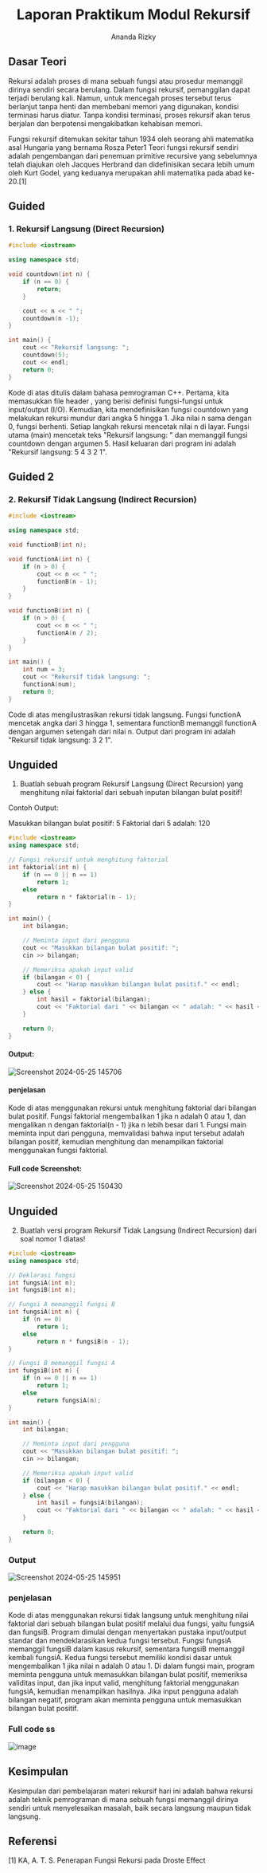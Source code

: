 # <h1 align="center">Laporan Praktikum Modul Rekursif</h1>
<p align="center">Ananda Rizky</p>

## Dasar Teori

Rekursi adalah proses di mana sebuah fungsi atau prosedur memanggil dirinya sendiri secara berulang. Dalam fungsi rekursif, pemanggilan dapat terjadi berulang kali. Namun, untuk mencegah proses tersebut terus berlanjut tanpa henti dan membebani memori yang digunakan, kondisi terminasi harus diatur. Tanpa kondisi terminasi, proses rekursif akan terus berjalan dan berpotensi mengakibatkan kehabisan memori.

Fungsi rekursif ditemukan sekitar tahun 1934 oleh
seorang ahli matematika asal Hungaria yang bernama
Rosza Peter1 Teori fungsi rekursif sendiri adalah
pengembangan dari penemuan primitive recursive yang
sebelumnya telah diajukan oleh Jacques Herbrand dan
didefinisikan secara lebih umum oleh Kurt Godel, yang keduanya merupakan ahli matematika pada abad ke-20.[1]

## Guided 

### 1. Rekursif Langsung (Direct Recursion) 
```C++
#include <iostream>

using namespace std;

void countdown(int n) {
    if (n == 0) {
        return;
    }

    cout << n << " ";
    countdown(n -1);
}

int main() {
    cout << "Rekursif langsung: ";
    countdown(5);
    cout << endl;
    return 0;
}
```
Kode di atas ditulis dalam bahasa pemrograman C++. Pertama, kita memasukkan file header <iostream>, yang berisi definisi fungsi-fungsi untuk input/output (I/O). Kemudian, kita mendefinisikan fungsi countdown yang melakukan rekursi mundur dari angka 5 hingga 1. Jika nilai n sama dengan 0, fungsi berhenti. Setiap langkah rekursi mencetak nilai n di layar. Fungsi utama (main) mencetak teks "Rekursif langsung: " dan memanggil fungsi countdown dengan argumen 5. Hasil keluaran dari program ini adalah "Rekursif langsung: 5 4 3 2 1".

## Guided 2

### 2. Rekursif Tidak Langsung (Indirect Recursion)


```c++
#include <iostream>

using namespace std;

void functionB(int n);

void functionA(int n) {
    if (n > 0) {
        cout << n << " ";
        functionB(n - 1);
    }
}

void functionB(int n) {
    if (n > 0) {
        cout << n << " ";
        functionA(n / 2);
    }
}

int main() {
    int num = 3;
    cout << "Rekursif tidak langsung: ";
    functionA(num);
    return 0;
}
```

Code di atas mengilustrasikan rekursi tidak langsung. Fungsi functionA mencetak angka dari 3 hingga 1, sementara functionB memanggil functionA dengan argumen setengah dari nilai n. Output dari program ini adalah "Rekursif tidak langsung: 3 2 1".

## Unguided 

1. Buatlah sebuah program Rekursif Langsung (Direct Recursion) yang menghitung nilai faktorial dari sebuah inputan bilangan bulat positif!

Contoh Output:

Masukkan bilangan bulat positif: 5
Faktorial dari 5 adalah: 120


```C++
#include <iostream>
using namespace std;

// Fungsi rekursif untuk menghitung faktorial
int faktorial(int n) {
    if (n == 0 || n == 1)
        return 1;
    else
        return n * faktorial(n - 1);
}

int main() {
    int bilangan;

    // Meminta input dari pengguna
    cout << "Masukkan bilangan bulat positif: ";
    cin >> bilangan;

    // Memeriksa apakah input valid
    if (bilangan < 0) {
        cout << "Harap masukkan bilangan bulat positif." << endl;
    } else {
        int hasil = faktorial(bilangan);
        cout << "Faktorial dari " << bilangan << " adalah: " << hasil << endl;
    }

    return 0;
}
```

#### Output:
![Screenshot 2024-05-25 145706](https://github.com/chelsisdeo/praksrtukdata/assets/161056340/a2ca95d1-646c-464c-8c4b-1d110b2a3430)

#### penjelasan 

Kode di atas menggunakan rekursi untuk menghitung faktorial dari bilangan bulat positif. Fungsi faktorial mengembalikan 1 jika n adalah 0 atau 1, dan mengalikan n dengan faktorial(n - 1) jika n lebih besar dari 1. Fungsi main meminta input dari pengguna, memvalidasi bahwa input tersebut adalah bilangan positif, kemudian menghitung dan menampilkan faktorial menggunakan fungsi faktorial.


#### Full code Screenshot:
![Screenshot 2024-05-25 150430](https://github.com/chelsisdeo/praksrtukdata/assets/161056340/120092aa-275b-4932-b75b-60fd9445a94b)

## Unguided 

2. Buatlah versi program Rekursif Tidak Langsung (Indirect Recursion) dari soal nomor 1 diatas!

```c++
#include <iostream>
using namespace std;

// Deklarasi fungsi
int fungsiA(int n);
int fungsiB(int n);

// Fungsi A memanggil fungsi B
int fungsiA(int n) {
    if (n == 0)
        return 1;
    else
        return n * fungsiB(n - 1);
}

// Fungsi B memanggil fungsi A
int fungsiB(int n) {
    if (n == 0 || n == 1)
        return 1;
    else
        return fungsiA(n);
}

int main() {
    int bilangan;

    // Meminta input dari pengguna
    cout << "Masukkan bilangan bulat positif: ";
    cin >> bilangan;

    // Memeriksa apakah input valid
    if (bilangan < 0) {
        cout << "Harap masukkan bilangan bulat positif." << endl;
    } else {
        int hasil = fungsiA(bilangan);
        cout << "Faktorial dari " << bilangan << " adalah: " << hasil << endl;
    }

    return 0;
}
```


### Output
![Screenshot 2024-05-25 145951](https://github.com/chelsisdeo/praksrtukdata/assets/161056340/6ea35fd1-d516-45d5-a43c-b74e6de104ea)

### penjelasan

Kode di atas menggunakan rekursi tidak langsung untuk menghitung nilai faktorial dari sebuah bilangan bulat positif melalui dua fungsi, yaitu fungsiA dan fungsiB. Program dimulai dengan menyertakan pustaka input/output standar dan mendeklarasikan kedua fungsi tersebut. Fungsi fungsiA memanggil fungsiB dalam kasus rekursif, sementara fungsiB memanggil kembali fungsiA. Kedua fungsi tersebut memiliki kondisi dasar untuk mengembalikan 1 jika nilai n adalah 0 atau 1. Di dalam fungsi main, program meminta pengguna untuk memasukkan bilangan bulat positif, memeriksa validitas input, dan jika input valid, menghitung faktorial menggunakan fungsiA, kemudian menampilkan hasilnya. Jika input pengguna adalah bilangan negatif, program akan meminta pengguna untuk memasukkan bilangan bulat positif.

### Full code ss
![image](https://github.com/chelsisdeo/praksrtukdata/assets/161056340/d77e4f4d-d54a-4a86-a749-9814cdf2c010)


## Kesimpulan
Kesimpulan dari pembelajaran materi rekursif hari ini adalah bahwa rekursi adalah teknik pemrograman di mana sebuah fungsi memanggil dirinya sendiri untuk menyelesaikan masalah, baik secara langsung maupun tidak langsung. 

## Referensi
[1] KA, A. T. S. Penerapan Fungsi Rekursi pada Droste Effect

